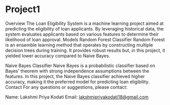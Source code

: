 # Project1
Overview
The Loan Eligibility System is a machine learning project aimed at predicting the eligibility of loan applicants. By leveraging historical data, the system evaluates applicants based on various features to determine their likelihood of loan approval.
Models
Random Forest Classifier
Random Forest is an ensemble learning method that operates by constructing multiple decision trees during training. It provides robust results but, in this project, it yielded lower accuracy compared to Naive Bayes.

Naive Bayes Classifier
Naive Bayes is a probabilistic classifier based on Bayes' theorem with strong independence assumptions between the features. In this project, the Naive Bayes classifier achieved higher accuracy, making it the preferred model for predicting loan eligibility.
Contact
For any questions or suggestions, please contact:

Name: Lakshmi Priya Kodati
Email: lakshmipriyakodati18@gmail.com
